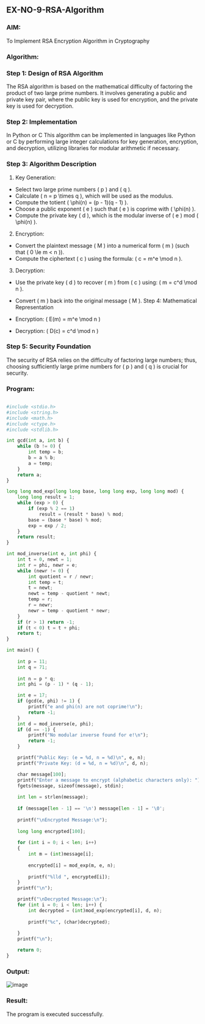 ## EX-NO-9-RSA-Algorithm
### AIM:
To Implement RSA Encryption Algorithm in Cryptography

### Algorithm:
### Step 1: Design of RSA Algorithm
The RSA algorithm is based on the mathematical difficulty of factoring the product of two large prime numbers. It involves generating a public and private key pair, where the public key is used for encryption, and the private key is used for decryption.

### Step 2: Implementation 
In Python or C This algorithm can be implemented in languages like Python or C by performing large integer calculations for key generation, encryption, and decryption, utilizing libraries for modular arithmetic if necessary.

### Step 3: Algorithm Description

1. Key Generation:

 * Select two large prime numbers ( p ) and ( q ).
 * Calculate ( n = p \times q ), which will be used as the modulus.
 * Compute the totient ( \phi(n) = (p - 1)(q - 1) ).
 * Choose a public exponent ( e ) such that ( e ) is coprime with ( \phi(n) ).
 * Compute the private key ( d ), which is the modular inverse of ( e ) mod ( \phi(n) ).
2. Encryption:

 * Convert the plaintext message ( M ) into a numerical form ( m ) (such that ( 0 \le m < n )).
 * Compute the ciphertext ( c ) using the formula: ( c = m^e \mod n ).
 3. Decryption:

 * Use the private key ( d ) to recover ( m ) from ( c ) using: ( m = c^d \mod n ).
 * Convert ( m ) back into the original message ( M ).
Step 4: Mathematical Representation

 * Encryption: ( E(m) = m^e \mod n )
 * Decryption: ( D(c) = c^d \mod n )
### Step 5: Security Foundation
The security of RSA relies on the difficulty of factoring large numbers; thus, choosing sufficiently large prime numbers for ( p ) and ( q ) is crucial for security.

### Program:
```python

#include <stdio.h>
#include <string.h>
#include <math.h>
#include <ctype.h>
#include <stdlib.h>

int gcd(int a, int b) {
    while (b != 0) {
        int temp = b;
        b = a % b;
        a = temp;
    }
    return a;
}

long long mod_exp(long long base, long long exp, long long mod) {
    long long result = 1;
    while (exp > 0) {
        if (exp % 2 == 1)
            result = (result * base) % mod;
        base = (base * base) % mod;
        exp = exp / 2;
    }
    return result;
}

int mod_inverse(int e, int phi) {
    int t = 0, newt = 1;
    int r = phi, newr = e;
    while (newr != 0) {
        int quotient = r / newr;
        int temp = t;
        t = newt;
        newt = temp - quotient * newt;
        temp = r;
        r = newr;
        newr = temp - quotient * newr;
    }
    if (r > 1) return -1; 
    if (t < 0) t = t + phi;
    return t;
}

int main() {
    
    int p = 11;
    int q = 71;
    
    int n = p * q;
    int phi = (p - 1) * (q - 1);

    int e = 17; 
    if (gcd(e, phi) != 1) {
        printf("e and phi(n) are not coprime!\n");
        return -1;
    }
    int d = mod_inverse(e, phi);
    if (d == -1) {
        printf("No modular inverse found for e!\n");
        return -1;
    }

    printf("Public Key: (e = %d, n = %d)\n", e, n);
    printf("Private Key: (d = %d, n = %d)\n", d, n);

    char message[100];
    printf("Enter a message to encrypt (alphabetic characters only): ");
    fgets(message, sizeof(message), stdin);
    
    int len = strlen(message);
    
    if (message[len - 1] == '\n') message[len - 1] = '\0'; 
    
    printf("\nEncrypted Message:\n");
    
    long long encrypted[100];
    
    for (int i = 0; i < len; i++) 
    {
        int m = (int)message[i];  
        
        encrypted[i] = mod_exp(m, e, n); 
        
        printf("%lld ", encrypted[i]);  
    }
    printf("\n");

    printf("\nDecrypted Message:\n");
    for (int i = 0; i < len; i++) {
        int decrypted = (int)mod_exp(encrypted[i], d, n); 
        
        printf("%c", (char)decrypted); 
        
    }
    printf("\n");

    return 0;
}
```
### Output:
![image](https://github.com/user-attachments/assets/ffe91d04-2c46-4f11-b3b3-9e0cf76e29af)

### Result:
The program is executed successfully.
